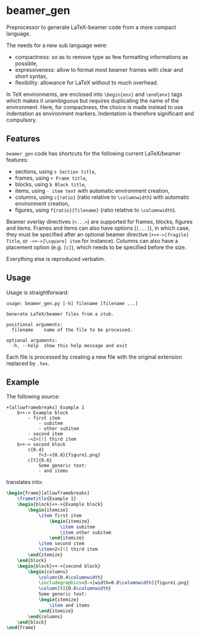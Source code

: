 beamer_gen
==========

Preprocessor to generate LaTeX-beamer code from a more compact language.

The needs for a new sub language were:

- compactness: so as to remove type as few formatting informations as possible,
- expressiveness: allow to format most beamer frames with clear and short syntax,
- flexibility: allowance for LaTeX without to much overhead.

In TeX environments, are enclosed into ``\begin{env}`` and ``\end{env}`` tags which makes it unambiguous but requires duplicating the name of the environment.
Here, for compactness, the choice is made instead to use indentation as environment markers.
Indentation is therefore significant and compulsory.

Features
--------

``beamer_gen`` code has shortcuts for the following current LaTeX/beamer features:

- sections, using ``s Section title``,
- frames, using ``+ Frame title``,
- blocks, using ``b Block title``,
- items, using ``- item text`` with automatic environment creation,
- columns, using ``c{ratio}`` (ratio relative to ``\columnwidth``) with automatic environment creation,
- figures, using ``f{ratio}{filename}`` (ratio relative to ``\columnwidth``).

Beamer overlay directives (``<...>``) are supported for frames, blocks, figures and items.
Frames and items can also have options (``[...]``), in which case, they must be specified after an optional beamer directive (``+<+->[fragile] Title``, or ``-<+->[\square] item`` for instance).
Columns can also have a placement option (e.g. ``[c]``), which needs to be specified before the size.

Everything else is reproduced verbatim.


Usage
-----

Usage is straightforward:

    usage: beamer_gen.py [-h] filename [filename ...]

    Generate LaTeX/beamer files from a stub.

    positional arguments:
      filename    name of the file to be processed.

    optional arguments:
      -h, --help  show this help message and exit

Each file is processed by creating a new file with the original extension replaced by ``.tex``.


Example
-------

The following source:

```
+[allowframebreaks] Example 1
    b<+-> Example block
        - first item
            - subitem
            - other subitem
        - second item
        -<2>[!] third item
    b<+-> second block
        c{0.4}
            f<3->{0.8}{figure1.png}
        c[t]{0.6}
            Some generic text:
            - and items
```

translates into:

```tex
\begin{frame}[allowframebreaks]
    \frametitle{Example 1}
    \begin{block}<+->{Example block}
        \begin{itemize}
            \item first item
                \begin{itemize}
                    \item subitem
                    \item other subitem
                \end{itemize}
            \item second item
            \item<2>[!] third item
        \end{itemize}
    \end{block}
    \begin{block}<+->{second block}
        \begin{columns}
            \column{0.4\columnwidth}
            \includegraphics<3->[width=0.8\columnwidth]{figure1.png}
            \column[t]{0.6\columnwidth}
            Some generic text:
            \begin{itemize}
                \item and items
            \end{itemize}
        \end{columns}
    \end{block}
\end{frame}
```
